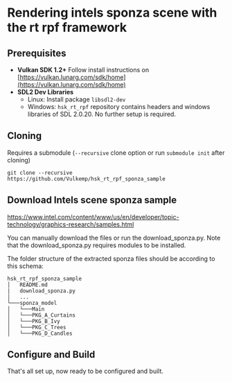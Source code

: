 # Rendering intels sponza scene with the rt rpf framework

## Prerequisites

- **Vulkan SDK 1.2+** Follow install instructions on [https://vulkan.lunarg.com/sdk/home](https://vulkan.lunarg.com/sdk/home)
- **SDL2 Dev Libraries**
    - Linux: Install package `libsdl2-dev`
    - Windows: `hsk_rt_rpf` repository contains headers and windows libraries of SDL 2.0.20. No further setup is required.

## Cloning

Requires a submodule (`--recursive` clone option or run `submodule init` after cloning)
```
git clone --recursive https://github.com/Vulkemp/hsk_rt_rpf_sponza_sample
```

## Download Intels scene sponza sample
https://www.intel.com/content/www/us/en/developer/topic-technology/graphics-research/samples.html

You can manually download the files or run the download_sponza.py. Note that the download_sponza.py requires modules to be installed.

The folder structure of the extracted sponza files should be according to this schema:

```
hsk_rt_rpf_sponza_sample
│   README.md 
|   download_sponza.py
│   ...
└───sponza_model
│   └───Main
│   └───PKG_A_Curtains
│   └───PKG_B_Ivy
│   └───PKG_C_Trees
│   └───PKG_D_Candles
```

## Configure and Build

That's all set up, now ready to be configured and built.